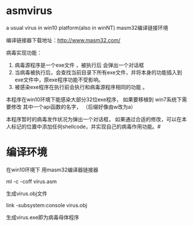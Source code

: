 # asmvirus
a usual virus in win10 platform(also in winNT)
masm32编译链接环境

编译链接器下载地址：http://www.masm32.com/

病毒实现功能： 
 1. 病毒源程序是一个exe文件 ，被执行后 会弹出一个对话框
 2. 当病毒被执行后，会查找当前目录下所有exe文件，并将本身的功能插入到exe文件中，原exe程序功能不受影响。
 3. 被感染exe程序在执行前会执行和病毒源程序相同的功能 。
 

本程序在win10环境下能感染大部分32位exe程序， 如果要移植到 win7系统下需要修改 其中一个api函数的名字， （后缀好像由w改为a）

本程序暂时的病毒发作状况为弹出一个对话框， 如果通过合适的修改，可以在本人标记的位置中添加任何shellcode，并实现自己的病毒作用功能。#
# 编译环境
在win10环境下 用masm32编译器链接器

ml -c -coff virus.asm

生成virus.obj文件

link -subsystem:console virus.obj

生成virus.exe即为病毒母体程序
